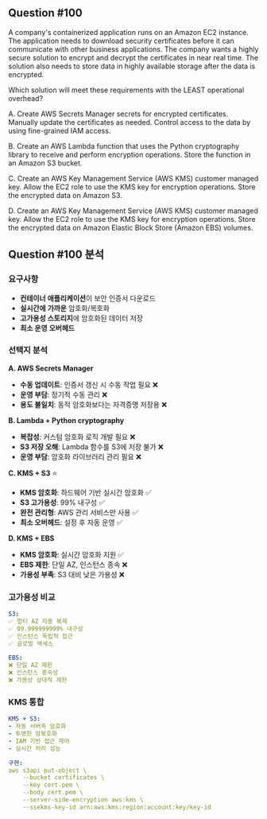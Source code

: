 ## Question #100
A company's containerized application runs on an Amazon EC2 instance. 
The application needs to download security certificates before it can communicate with other business applications. 
The company wants a highly secure solution to encrypt and decrypt the certificates in near real time. 
The solution also needs to store data in highly available storage after the data is encrypted.

Which solution will meet these requirements with the LEAST operational overhead?

A. Create AWS Secrets Manager secrets for encrypted certificates. Manually update the certificates as needed. Control access to the data by using fine-grained IAM access.

B. Create an AWS Lambda function that uses the Python cryptography library to receive and perform encryption operations. Store the function in an Amazon S3 bucket.

C. Create an AWS Key Management Service (AWS KMS) customer managed key. Allow the EC2 role to use the KMS key for encryption operations. Store the encrypted data on Amazon S3.

D. Create an AWS Key Management Service (AWS KMS) customer managed key. Allow the EC2 role to use the KMS key for encryption operations. Store the encrypted data on Amazon Elastic Block Store (Amazon EBS) volumes.

## Question #100 분석

### 요구사항
- **컨테이너 애플리케이션**이 보안 인증서 다운로드
- **실시간에 가까운** 암호화/복호화
- **고가용성 스토리지**에 암호화된 데이터 저장
- **최소 운영 오버헤드**

### 선택지 분석

**A. AWS Secrets Manager**
- **수동 업데이트**: 인증서 갱신 시 수동 작업 필요 ❌
- **운영 부담**: 정기적 수동 관리 ❌
- **용도 불일치**: 동적 암호화보다는 자격증명 저장용 ❌

**B. Lambda + Python cryptography**
- **복잡성**: 커스텀 암호화 로직 개발 필요 ❌
- **S3 저장 오해**: Lambda 함수를 S3에 저장 불가 ❌
- **운영 부담**: 암호화 라이브러리 관리 필요 ❌

**C. KMS + S3** ⭐
- **KMS 암호화**: 하드웨어 기반 실시간 암호화 ✅
- **S3 고가용성**: 99% 내구성 ✅
- **완전 관리형**: AWS 관리 서비스만 사용 ✅
- **최소 오버헤드**: 설정 후 자동 운영 ✅

**D. KMS + EBS**
- **KMS 암호화**: 실시간 암호화 지원 ✅
- **EBS 제한**: 단일 AZ, 인스턴스 종속 ❌
- **가용성 부족**: S3 대비 낮은 가용성 ❌

### 고가용성 비교

```yaml
S3:
✅ 멀티 AZ 자동 복제
✅ 99.999999999% 내구성
✅ 인스턴스 독립적 접근
✅ 글로벌 액세스

EBS:
❌ 단일 AZ 제한
❌ 인스턴스 종속성
❌ 가용성 상대적 제한
```

### KMS 통합

```yaml
KMS + S3:
- 자동 서버측 암호화
- 투명한 암복호화
- IAM 기반 접근 제어
- 실시간 처리 성능

구현:
aws s3api put-object \
    --bucket certificates \
    --key cert.pem \
    --body cert.pem \
    --server-side-encryption aws:kms \
    --ssekms-key-id arn:aws:kms:region:account:key/key-id
```
